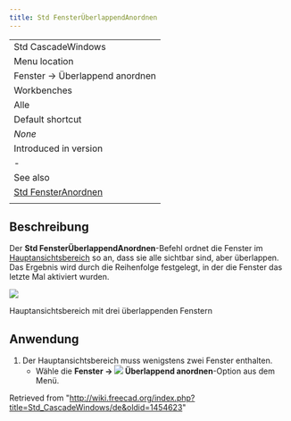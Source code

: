 ```yaml
---
title: Std FensterÜberlappendAnordnen
---
```


|                                                                 |
| --------------------------------------------------------------- |
| Std CascadeWindows                                              |
| Menu location                                                   |
| Fenster → Überlappend anordnen                                  |
| Workbenches                                                     |
| Alle                                                            |
| Default shortcut                                                |
| _None_                                                          |
| Introduced in version                                           |
| -                                                               |
| See also                                                        |
| [Std FensterAnordnen](/Std_TileWindows/de "Std TileWindows/de") |
|                                                                 |

## Beschreibung

Der **Std FensterÜberlappendAnordnen**-Befehl ordnet die Fenster im [Hauptansichtsbereich](/Main_view_area/de "Main view area/de") so an, dass sie alle sichtbar sind, aber überlappen. Das Ergebnis wird durch die Reihenfolge festgelegt, in der die Fenster das letzte Mal aktiviert wurden.

![](/images/Std_CascadeWindows_example.png)

Hauptansichtsbereich mit drei überlappenden Fenstern

## Anwendung

1. Der Hauptansichtsbereich muss wenigstens zwei Fenster enthalten.
   - Wähle die **Fenster → ![](/images/Std_CascadeWindows.svg) Überlappend anordnen**-Option aus dem Menü.

Retrieved from "<http://wiki.freecad.org/index.php?title=Std_CascadeWindows/de&oldid=1454623>"
